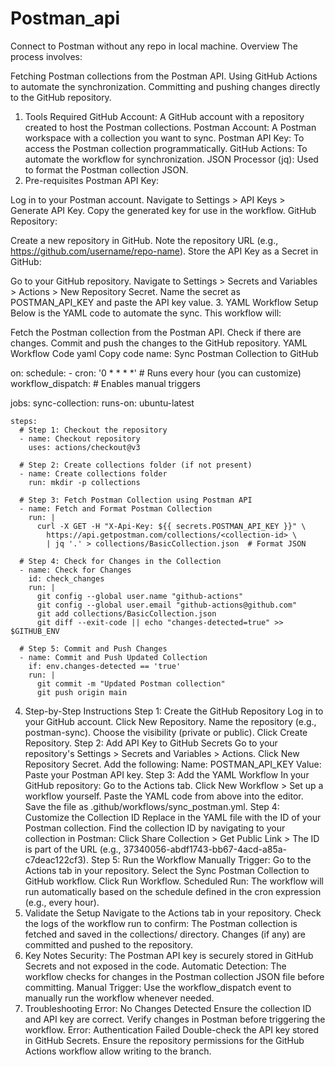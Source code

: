 # Postman_api
Connect to Postman without any repo in local machine.
Overview
The process involves:

Fetching Postman collections from the Postman API.
Using GitHub Actions to automate the synchronization.
Committing and pushing changes directly to the GitHub repository.
1. Tools Required
GitHub Account: A GitHub account with a repository created to host the Postman collections.
Postman Account: A Postman workspace with a collection you want to sync.
Postman API Key: To access the Postman collection programmatically.
GitHub Actions: To automate the workflow for synchronization.
JSON Processor (jq): Used to format the Postman collection JSON.
2. Pre-requisites
Postman API Key:

Log in to your Postman account.
Navigate to Settings > API Keys > Generate API Key.
Copy the generated key for use in the workflow.
GitHub Repository:

Create a new repository in GitHub.
Note the repository URL (e.g., https://github.com/username/repo-name).
Store the API Key as a Secret in GitHub:

Go to your GitHub repository.
Navigate to Settings > Secrets and Variables > Actions > New Repository Secret.
Name the secret as POSTMAN_API_KEY and paste the API key value.
3. YAML Workflow Setup
Below is the YAML code to automate the sync. This workflow will:

Fetch the Postman collection from the Postman API.
Check if there are changes.
Commit and push the changes to the GitHub repository.
YAML Workflow Code
yaml
Copy code
name: Sync Postman Collection to GitHub

on:
  schedule:
    - cron: '0 * * * *'  # Runs every hour (you can customize)
  workflow_dispatch:  # Enables manual triggers

jobs:
  sync-collection:
    runs-on: ubuntu-latest

    steps:
      # Step 1: Checkout the repository
      - name: Checkout repository
        uses: actions/checkout@v3

      # Step 2: Create collections folder (if not present)
      - name: Create collections folder
        run: mkdir -p collections

      # Step 3: Fetch Postman Collection using Postman API
      - name: Fetch and Format Postman Collection
        run: |
          curl -X GET -H "X-Api-Key: ${{ secrets.POSTMAN_API_KEY }}" \
            https://api.getpostman.com/collections/<collection-id> \
            | jq '.' > collections/BasicCollection.json  # Format JSON

      # Step 4: Check for Changes in the Collection
      - name: Check for Changes
        id: check_changes
        run: |
          git config --global user.name "github-actions"
          git config --global user.email "github-actions@github.com"
          git add collections/BasicCollection.json
          git diff --exit-code || echo "changes-detected=true" >> $GITHUB_ENV

      # Step 5: Commit and Push Changes
      - name: Commit and Push Updated Collection
        if: env.changes-detected == 'true'
        run: |
          git commit -m "Updated Postman collection"
          git push origin main
4. Step-by-Step Instructions
Step 1: Create the GitHub Repository
Log in to your GitHub account.
Click New Repository.
Name the repository (e.g., postman-sync).
Choose the visibility (private or public).
Click Create Repository.
Step 2: Add API Key to GitHub Secrets
Go to your repository's Settings > Secrets and Variables > Actions.
Click New Repository Secret.
Add the following:
Name: POSTMAN_API_KEY
Value: Paste your Postman API key.
Step 3: Add the YAML Workflow
In your GitHub repository:
Go to the Actions tab.
Click New Workflow > Set up a workflow yourself.
Paste the YAML code from above into the editor.
Save the file as .github/workflows/sync_postman.yml.
Step 4: Customize the Collection ID
Replace <collection-id> in the YAML file with the ID of your Postman collection.
Find the collection ID by navigating to your collection in Postman:
Click Share Collection > Get Public Link > The ID is part of the URL (e.g., 37340056-abdf1743-bb67-4acd-a85a-c7deac122cf3).
Step 5: Run the Workflow
Manually Trigger:
Go to the Actions tab in your repository.
Select the Sync Postman Collection to GitHub workflow.
Click Run Workflow.
Scheduled Run:
The workflow will run automatically based on the schedule defined in the cron expression (e.g., every hour).
5. Validate the Setup
Navigate to the Actions tab in your repository.
Check the logs of the workflow run to confirm:
The Postman collection is fetched and saved in the collections/ directory.
Changes (if any) are committed and pushed to the repository.
6. Key Notes
Security:
The Postman API key is securely stored in GitHub Secrets and not exposed in the code.
Automatic Detection:
The workflow checks for changes in the Postman collection JSON file before committing.
Manual Trigger:
Use the workflow_dispatch event to manually run the workflow whenever needed.
7. Troubleshooting
Error: No Changes Detected
Ensure the collection ID and API key are correct.
Verify changes in Postman before triggering the workflow.
Error: Authentication Failed
Double-check the API key stored in GitHub Secrets.
Ensure the repository permissions for the GitHub Actions workflow allow writing to the branch.
